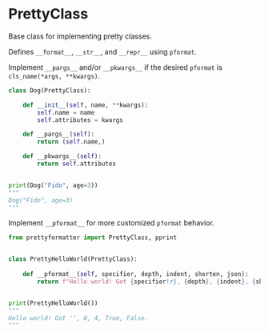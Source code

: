 # PrettyClass

Base class for implementing pretty classes.

Defines `__format__`, `__str__`, and `__repr__` using `pformat`.

Implement `__pargs__` and/or `__pkwargs__` if the desired `pformat` is
`cls_name(*args, **kwargs)`.

```python
class Dog(PrettyClass):

    def __init__(self, name, **kwargs):
        self.name = name
        self.attributes = kwargs

    def __pargs__(self):
        return (self.name,)

    def __pkwargs__(self):
        return self.attributes


print(Dog("Fido", age=3))
"""
Dog("Fido", age=3)
"""
```

Implement `__pformat__` for more customized `pformat` behavior.

```python
from prettyformatter import PrettyClass, pprint


class PrettyHelloWorld(PrettyClass):
    
    def __pformat__(self, specifier, depth, indent, shorten, json):
        return f"Hello world! Got {specifier!r}, {depth}, {indent}, {shorten}, {json}."


print(PrettyHelloWorld())
"""
Hello world! Got '', 0, 4, True, False.
"""
```
